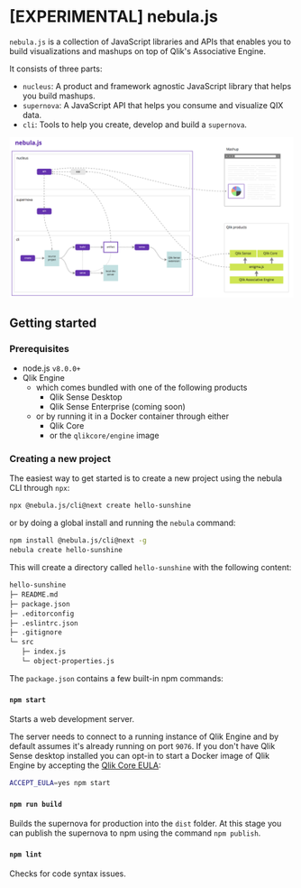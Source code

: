 # [EXPERIMENTAL] nebula.js

`nebula.js` is a collection of JavaScript libraries and APIs that enables you to build visualizations and mashups on top of Qlik's Associative Engine.

It consists of three parts:

- `nucleus`: A product and framework agnostic JavaScript library that helps you build mashups.
- `supernova`: A JavaScript API that helps you consume and visualize QIX data.
- `cli`: Tools to help you create, develop and build a `supernova`.

![nebula-overview](assets/nebula-overview.png)

## Getting started

### Prerequisites

- node.js `v8.0.0+`
- Qlik Engine
  - which comes bundled with one of the following products
    - Qlik Sense Desktop
    - Qlik Sense Enterprise (coming soon)
  - or by running it in a Docker container through either
    - Qlik Core
    - or the `qlikcore/engine` image

### Creating a new project

The easiest way to get started is to create a new project using the nebula CLI through `npx`:
```sh
npx @nebula.js/cli@next create hello-sunshine
```

or by doing a global install and running the `nebula` command:

```sh
npm install @nebula.js/cli@next -g
nebula create hello-sunshine
```

This will create a directory called `hello-sunshine` with the following content:

```sh
hello-sunshine
├─ README.md
├─ package.json
├─ .editorconfig
├─ .eslintrc.json
├─ .gitignore
└─ src
   ├─ index.js
   └─ object-properties.js
```

The `package.json` contains a few built-in npm commands:

#### `npm start`

Starts a web development server.

The server needs to connect to a running instance of Qlik Engine and by default assumes it's already running on port `9076`. If you don't have Qlik Sense desktop installed you can opt-in to start a Docker image of Qlik Engine by accepting the [Qlik Core EULA](https://core.qlik.com/eula/):

```sh
ACCEPT_EULA=yes npm start
```

#### `npm run build`

Builds the supernova for production into the `dist` folder. At this stage you can publish the supernova to npm using the command `npm publish`.

#### `npm lint`

Checks for code syntax issues.
